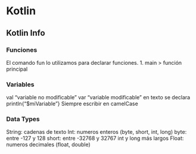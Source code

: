 # Kotlin
## Kotlin Info

### Funciones
El comando fun lo utilizamos para declarar funciones.
	1. main > función principal

### Variables
val “variable no modificable”
var “variable modificable”
	en texto se declara println{“$miVariable”}
Siempre escribir en camelCase

### Data Types
String: cadenas de texto
Int: numeros enteros (byte, short, int, long)
	byte: entre -127 y 128
	short: entre -32768 y 32767		int y long más largos
Float: numeros decimales (float, double)


	
